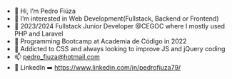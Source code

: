 - 👋 Hi, I’m Pedro Fiúza
- 👀 I’m interested in Web Development(Fullstack, Backend or Frontend) 
- 💼 2023/2024 Fullstack Junior Developer @CEGOC where I mostly used PHP and Laravel 
- 🌱 Programming Bootcamp at Academia de Código in 2022
- 💞️ Addicted to CSS and always looking to improve JS and jQuery coding
- 📫 pedro_fiuza@hotmail.com
- 🔗 LinkedIn ➡️ https://www.linkedin.com/in/pedrofiuza79/ 

<!---
FiuzaPedro/FiuzaPedro is a ✨ special ✨ repository because its `README.md` (this file) appears on your GitHub profile.
You can click the Preview link to take a look at your changes.
--->
